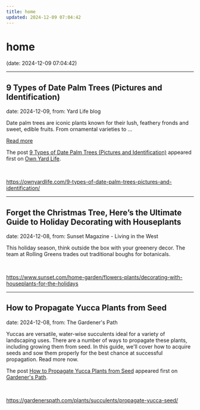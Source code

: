 ```yaml
---
title: home
updated: 2024-12-09 07:04:42
---
```


# home

(date: 2024-12-09 07:04:42)

---

## 9 Types of Date Palm Trees (Pictures and Identification)

date: 2024-12-09, from: Yard Life blog

<p>Date palm trees are iconic plants known for their lush, feathery fronds and sweet, edible fruits. From ornamental varieties to ... </p>
<p class="read-more-container"><a title="9 Types of Date Palm Trees (Pictures and Identification)" class="read-more button" href="https://ownyardlife.com/9-types-of-date-palm-trees-pictures-and-identification/#more-21965" aria-label="Read more about 9 Types of Date Palm Trees (Pictures and Identification)">Read more</a></p>
<p>The post <a href="https://ownyardlife.com/9-types-of-date-palm-trees-pictures-and-identification/">9 Types of Date Palm Trees (Pictures and Identification)</a> appeared first on <a href="https://ownyardlife.com">Own Yard Life</a>.</p>
 

<br> 

<https://ownyardlife.com/9-types-of-date-palm-trees-pictures-and-identification/>

---

## Forget the Christmas Tree, Here’s the Ultimate Guide to Holiday Decorating with Houseplants

date: 2024-12-08, from: Sunset Magazine - Living in the West

This holiday season, think outside the box with your greenery decor. The team at Rolling Greens trades out traditional boughs for botanicals. 

<br> 

<https://www.sunset.com/home-garden/flowers-plants/decorating-with-houseplants-for-the-holidays>

---

## How to Propagate Yucca Plants from Seed

date: 2024-12-08, from: The Gardener's Path

<p>Yuccas are versatile, water-wise succulents ideal for a variety of landscaping uses. There are a number of ways to propagate these plants, including growing them from seed. In this guide, we'll cover how to acquire seeds and sow them properly for the best chance at successful propagation. Read more now.</p>
<p>The post <a href="https://gardenerspath.com/plants/succulents/propagate-yucca-seed/">How to Propagate Yucca Plants from Seed</a> appeared first on <a href="https://gardenerspath.com">Gardener&#039;s Path</a>.</p>
 

<br> 

<https://gardenerspath.com/plants/succulents/propagate-yucca-seed/>

